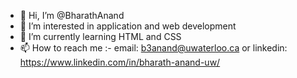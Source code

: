 - 👋 Hi, I’m @BharathAnand
- 👀 I’m interested in application and web development
- 🌱 I’m currently learning HTML and CSS
- 📫 How to reach me :- email: b3anand@uwaterloo.ca or linkedin: https://www.linkedin.com/in/bharath-anand-uw/
<!---
BharathAnand-2407/BharathAnand-2407 is a ✨ special ✨ repository because its `README.md` (this file) appears on your GitHub profile.
You can click the Preview link to take a look at your changes.
--->

